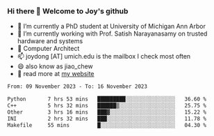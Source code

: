 ### Hi there 👋 Welcome to Joy's github

- 🔭 I’m currently a PhD student at University of Michigan Ann Arbor
- 🌱 I’m currently working with Prof. Satish Narayanasamy on trusted hardware and systems
- 👯 Computer Architect
- 📫 joydong [AT] umich.edu is the mailbox I check most often
- 😄 also know as jiao_chew
- 💬 read more at [my website](https://joydddd.github.io/)
<!--START_SECTION:waka-->

```txt
From: 09 November 2023 - To: 16 November 2023

Python       7 hrs 53 mins   █████████░░░░░░░░░░░░░░░░   36.60 %
C++          5 hrs 32 mins   ██████▒░░░░░░░░░░░░░░░░░░   25.75 %
Other        3 hrs 16 mins   ███▓░░░░░░░░░░░░░░░░░░░░░   15.22 %
INI          2 hrs 32 mins   ███░░░░░░░░░░░░░░░░░░░░░░   11.78 %
Makefile     55 mins         █░░░░░░░░░░░░░░░░░░░░░░░░   04.30 %
```

<!--END_SECTION:waka-->
